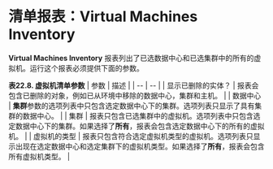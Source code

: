 # 清单报表：Virtual Machines Inventory

**Virtual Machines Inventory** 报表列出了已选数据中心和已选集群中的所有的虚拟机。运行这个报表必须提供下面的参数。

**表22.8. 虚拟机清单参数**
| 参数 | 描述 |
| -- | -- |
| 显示已删除的实体？ | 报表会包含已删除的对象，例如已从环境中移除的数据中心，集群和主机。 |
| 数据中心 | **集群**参数的选项列表中只包含选定数据中心下的集群。选项列表只显示了具有集群的数据中心。 | 
| 集群 | 报表只包含已选集群中的虚拟机。选项列表中只包含选定数据中心下的集群。如果选择了**所有**，报表会包含选定数据中心下的所有的虚拟机。 |
| 虚拟机的类型 | 报表只包含符合选定虚拟机类型的虚拟机。选项列表只显示出现在选定数据中心和选定集群下的虚拟机类型。如果选择了**所有**，报表会包含所有虚拟机类型。 |
